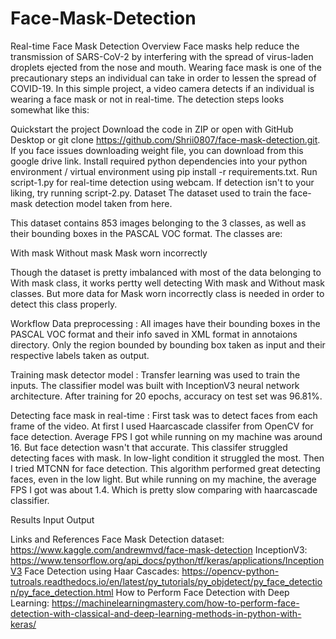 # Face-Mask-Detection
Real-time Face Mask Detection
Overview
Face masks help reduce the transmission of SARS-CoV-2 by interfering with the spread of virus-laden droplets ejected from the nose and mouth. Wearing face mask is one of the precautionary steps an individual can take in order to lessen the spread of COVID-19. In this simple project, a video camera detects if an individual is wearing a face mask or not in real-time.
The detection steps looks somewhat like this: 

Quickstart the project
Download the code in ZIP or open with GitHub Desktop or git clone https://github.com/Shrii0807/face-mask-detection.git. If you face issues downloading weight file, you can download from this google drive link.
Install required python dependencies into your python environment / virtual environment using pip install -r requirements.txt.
Run script-1.py for real-time detection using webcam. If detection isn't to your liking, try running script-2.py.
Dataset
The dataset used to train the face-mask detection model taken from here.

This dataset contains 853 images belonging to the 3 classes, as well as their bounding boxes in the PASCAL VOC format. The classes are:

With mask
Without mask
Mask worn incorrectly


Though the dataset is pretty imbalanced with most of the data belonging to With mask class, it works pertty well detecting With mask and Without mask classes. But more data for Mask worn incorrectly class is needed in order to detect this class properly.

Workflow
Data preprocessing : All images have their bounding boxes in the PASCAL VOC format and their info saved in XML format in annotaions directory. Only the region bounded by bounding box taken as input and their respective labels taken as output.

Training mask detector model : Transfer learning was used to train the inputs. The classifier model was built with InceptionV3 neural network architecture. After training for 20 epochs, accuracy on test set was 96.81%.

Detecting face mask in real-time : First task was to detect faces from each frame of the video. At first I used Haarcascade classifer from OpenCV for face detection. Average FPS I got while running on my machine was around 16. But face detection wasn't that accurate. This classifer struggled detecting faces with mask. In low-light condition it struggled the most.
Then I tried MTCNN for face detection. This algorithm performed great detecting faces, even in the low light. But while running on my machine, the average FPS I got was about 1.4. Which is pretty slow comparing with haarcascade classifier.

Results
Input	Output
	
Links and References
Face Mask Detection dataset: https://www.kaggle.com/andrewmvd/face-mask-detection
InceptionV3: https://www.tensorflow.org/api_docs/python/tf/keras/applications/InceptionV3
Face Detection using Haar Cascades: https://opencv-python-tutroals.readthedocs.io/en/latest/py_tutorials/py_objdetect/py_face_detection/py_face_detection.html
How to Perform Face Detection with Deep Learning: https://machinelearningmastery.com/how-to-perform-face-detection-with-classical-and-deep-learning-methods-in-python-with-keras/
